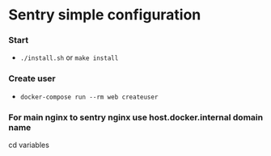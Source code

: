 # Sentry simple configuration

### Start
- ```./install.sh``` or ```make install```

### Create user
- ```docker-compose run --rm web createuser```

### For main nginx to sentry nginx use host.docker.internal domain name
cd variables